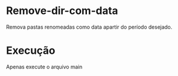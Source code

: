 # Remove-dir-com-data

Remova pastas renomeadas como data apartir do período desejado.

# Execução 

Apenas execute o arquivo main
